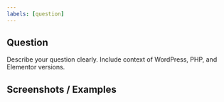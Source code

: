 ```yaml
---
labels: [question]
---
```


## Question
Describe your question clearly. Include context of WordPress, PHP, and Elementor versions.

## Screenshots / Examples

